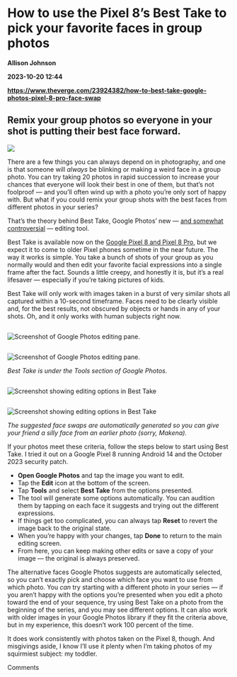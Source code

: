 # How to use the Pixel 8’s Best Take to pick your favorite faces in group photos
**Allison Johnson**

**2023-10-20 12:44**

**https://www.theverge.com/23924382/how-to-best-take-google-photos-pixel-8-pro-face-swap**

Remix your group photos so everyone in your shot is putting their best face forward.
------------------------------------------------------------------------------------

![](https://cdn.vox-cdn.com/thumbor/xJc94SPoOUPPT1cvbVEiGUmK82s=/0x0:2040x1360/1200x628/filters:focal(1020x680:1021x681)/cdn.vox-cdn.com/uploads/chorus_asset/file/24016604/VRG_Illo_HT007_K_Radtke_Pixel_03__1_.jpg)

There are a few things you can always depend on in photography, and one is that someone will _always_ be blinking or making a weird face in a group photo. You can try taking 20 photos in rapid succession to increase your chances that everyone will look their best in one of them, but that’s not foolproof — and you’ll often wind up with a photo you’re only sort of happy with. But what if you could remix your group shots with the best faces from different photos in your series?

That’s the theory behind Best Take, Google Photos’ new — [and somewhat controversial](https://www.theverge.com/23902248/google-photos-pixel-8-ai-magic-editor-best-take-audio-magic-eraser) — editing tool.

Best Take is available now on the [Google Pixel 8 and Pixel 8 Pro](https://www.theverge.com/23912370/google-pixel-8-pro-review-camera-assistant-magic-editor-best-take-audio-eraser), but we expect it to come to older Pixel phones sometime in the near future. The way it works is simple. You take a bunch of shots of your group as you normally would and then edit your favorite facial expressions into a single frame after the fact. Sounds a little creepy, and honestly it is, but it’s a real lifesaver — especially if you’re taking pictures of kids.

Best Take will only work with images taken in a burst of very similar shots all captured within a 10-second timeframe. Faces need to be clearly visible and, for the best results, not obscured by objects or hands in any of your shots. Oh, and it only works with human subjects right now.

![Screenshot of Google Photos editing pane.](data:image/gif;base64,R0lGODlhAQABAIAAAAAAAP///yH5BAEAAAAALAAAAAABAAEAAAIBRAA7)

![Screenshot of Google Photos editing pane.](https://duet-cdn.vox-cdn.com/thumbor/0x0:1080x2400/2400x5333/filters:focal(540x1200:541x1201):format(webp)/cdn.vox-cdn.com/uploads/chorus_asset/file/25016425/Screenshot_20231019_130027.png)

![Screenshot of Google Photos editing pane.](data:image/gif;base64,R0lGODlhAQABAIAAAAAAAP///yH5BAEAAAAALAAAAAABAAEAAAIBRAA7)

![Screenshot of Google Photos editing pane.](https://duet-cdn.vox-cdn.com/thumbor/0x0:1080x2400/2400x5333/filters:focal(540x1200:541x1201):format(webp)/cdn.vox-cdn.com/uploads/chorus_asset/file/25016425/Screenshot_20231019_130027.png)

_Best Take is under the Tools section of Google Photos._

![Screenshot showing editing options in Best Take](data:image/gif;base64,R0lGODlhAQABAIAAAAAAAP///yH5BAEAAAAALAAAAAABAAEAAAIBRAA7)

![Screenshot showing editing options in Best Take](https://duet-cdn.vox-cdn.com/thumbor/0x0:1080x2400/2400x5333/filters:focal(540x1200:541x1201):format(webp)/cdn.vox-cdn.com/uploads/chorus_asset/file/25016430/Screenshot_20231019_130059.png)

![Screenshot showing editing options in Best Take](data:image/gif;base64,R0lGODlhAQABAIAAAAAAAP///yH5BAEAAAAALAAAAAABAAEAAAIBRAA7)

![Screenshot showing editing options in Best Take](https://duet-cdn.vox-cdn.com/thumbor/0x0:1080x2400/2400x5333/filters:focal(540x1200:541x1201):format(webp)/cdn.vox-cdn.com/uploads/chorus_asset/file/25016430/Screenshot_20231019_130059.png)

_The suggested face swaps are automatically generated so you can give your friend a silly face from an earlier photo (sorry, Makena)._

If your photos meet these criteria, follow the steps below to start using Best Take. I tried it out on a Google Pixel 8 running Android 14 and the October 2023 security patch.

*   **Open Google Photos** and tap the image you want to edit.
*   Tap the **Edit** icon at the bottom of the screen.
*   Tap **Tools** and select **Best Take** from the options presented.
*   The tool will generate some options automatically. You can audition them by tapping on each face it suggests and trying out the different expressions.
*   If things get too complicated, you can always tap **Reset** to revert the image back to the original state.
*   When you’re happy with your changes, tap **Done** to return to the main editing screen.
*   From here, you can keep making other edits or save a copy of your image — the original is always preserved.

The alternative faces Google Photos suggests are automatically selected, so you can’t exactly pick and choose which face you want to use from which photo. You _can_ try starting with a different photo in your series — if you aren’t happy with the options you’re presented when you edit a photo toward the end of your sequence, try using Best Take on a photo from the beginning of the series, and you may see different options. It can also work with older images in your Google Photos library if they fit the criteria above, but in my experience, this doesn’t work 100 percent of the time.

It does work consistently with photos taken on the Pixel 8, though. And misgivings aside, I know I’ll use it plenty when I’m taking photos of my squirmiest subject: my toddler.

Comments